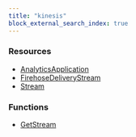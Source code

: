 ```yaml
---
title: "kinesis"
block_external_search_index: true
---
```


<!-- WARNING: this file was generated by Pulumi Docs Generator. -->
<!-- Do not edit by hand unless you're certain you know what you are doing! -->

<h3>Resources</h3>
<ul class="api">
    <li><a href="analyticsapplication"><span class="symbol resource"></span>AnalyticsApplication</a></li>
    <li><a href="firehosedeliverystream"><span class="symbol resource"></span>FirehoseDeliveryStream</a></li>
    <li><a href="stream"><span class="symbol resource"></span>Stream</a></li>
</ul>

<h3>Functions</h3>
<ul class="api">
    <li><a href="getstream"><span class="symbol datasource"></span>GetStream</a></li>
</ul>

